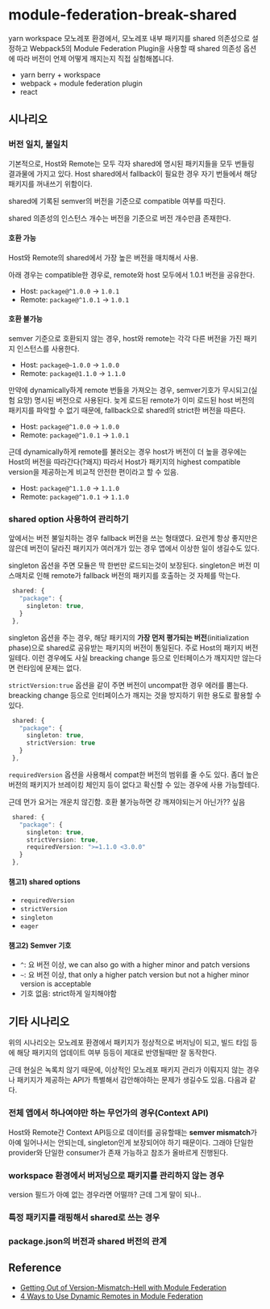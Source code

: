 # module-federation-break-shared

yarn workspace 모노레포 환경에서, 모노레포 내부 패키지를 shared 의존성으로 설정하고
Webpack5의 Module Federation Plugin을 사용할 때 shared 의존성 옵션에 따라 버전이 언제 어떻게 깨지는지 직접 실험해봅니다.

- yarn berry + workspace
- webpack + module federation plugin
- react

## 시나리오

### 버전 일치, 불일치

기본적으로, Host와 Remote는 모두 각자 shared에 명시된 패키지들을 모두 번들링 결과물에 가지고 있다. Host shared에서 fallback이 필요한 경우 자기 번들에서 해당 패키지를 꺼내쓰기 위함이다.

shared에 기록된 semver의 버전을 기준으로 compatible 여부를 따진다.

shared 의존성의 인스턴스 개수는 버전을 기준으로 버전 개수만큼 존재한다.

#### 호환 가능

Host와 Remote의 shared에서 가장 높은 버전을 매치해서 사용.

아래 경우는 compatible한 경우로, remote와 host 모두에서 1.0.1 버전을 공유한다.

- Host: `package@^1.0.0` -> `1.0.1`
- Remote: `package@^1.0.1` -> `1.0.1`

#### 호환 불가능

semver 기준으로 호환되지 않는 경우, host와 remote는 각각 다른 버전을 가진 패키지 인스턴스를 사용한다.

- Host: `package@~1.0.0` -> `1.0.0`
- Remote: `package@1.1.0` -> `1.1.0`

만약에 dynamically하게 remote 번들을 가져오는 경우, semver기호가 무시되고(실험 요망) 명시된 버전으로 사용된다. 늦게 로드된 remote가 이미 로드된 host 버전의 패키지를 파악할 수 없기 때문에, fallback으로 shared의 strict한 버전을 따른다.

- Host: `package@^1.0.0` -> `1.0.0`
- Remote: `package@^1.0.1` -> `1.0.1`

근데 dynamically하게 remote를 불러오는 경우 host가 버전이 더 높을 경우에는 Host의 버전을 따라간다(?왜지) 따라서 Host가 패키지의 highest compatible version을 제공하는게 비교적 안전한 편이라고 할 수 있음.

- Host: `package@^1.1.0` -> `1.1.0`
- Remote: `package@^1.0.1` -> `1.1.0`

### shared option 사용하여 관리하기

앞에서는 버전 불일치하는 경우 fallback 버전을 쓰는 형태였다. 요런게 항상 좋지만은 않은데 버전이 달라진 패키지가 여러개가 있는 경우 앱에서 이상한 일이 생길수도 있다.

singleton 옵션을 주면 모듈은 딱 한번만 로드되는것이 보장된다. singleton은 버전 미스매치로 인해 remote가 fallback 버전의 패키지를 호출하는 것 자체를 막는다.

```ts
 shared: {
   "package": {
     singleton: true,
   }
 },
```

singleton 옵션을 주는 경우, 해당 패키지의 **가장 먼저 평가되는 버전**(initialization phase)으로 shared로 공유받는 패키지의 버전이 통일된다. 주로 Host의 패키지 버전일테다. 이런 경우에도 사실 breacking change 등으로 인터페이스가 깨지지만 않는다면 런타임에 문제는 없다.

`strictVersion:true` 옵션을 같이 주면 버전이 uncompat한 경우 에러를 뿜는다. breacking change 등으로 인터페이스가 깨지는 것을 방지하기 위한 용도로 활용할 수 있다.

```ts
 shared: {
   "package": {
     singleton: true,
     strictVersion: true
   }
 },
```

`requiredVersion` 옵션을 사용해서 compat한 버전의 범위를 줄 수도 있다. 좀더 높은 버전의 패키지가 브레이킹 체인지 등이 없다고 확신할 수 있는 경우에 사용 가능할테다.

근데 먼가 요거는 개운치 않긴함. 호환 불가능하면 걍 깨져야되는거 아닌가?? 싶음

```ts
 shared: {
   "package": {
     singleton: true,
     strictVersion: true,
     requiredVersion: ">=1.1.0 <3.0.0"
   }
 },
```

#### 챔고1) shared options

- `requiredVersion`
- `strictVersion`
- `singleton`
- `eager`

#### 챔고2) Semver 기호

- `^`: 요 버전 이상, we can also go with a higher minor and patch versions
- `~`: 요 버전 이상, that only a higher patch version but not a higher minor version is acceptable
- 기호 없음: strict하게 일치해야함

## 기타 시나리오

위의 시나리오는 모노레포 환경에서 패키지가 정상적으로 버저닝이 되고, 빌드 타임 등에 해당 패키지의 업데이트 여부 등등이 제대로 반영될때만 잘 동작한다.

근데 현실은 녹록치 않기 때문에, 이상적인 모노레포 패키지 관리가 이뤄지지 않는 경우나 패키지가 제공하는 API가 특별해서 감안해야하는 문제가 생길수도 있음. 다음과 같다.

### 전체 앱에서 하나여야만 하는 무언가의 경우(Context API)

Host와 Remote간 Context API등으로 데이터를 공유할때는 **semver mismatch**가 아예 일어나서는 안되는데, singleton인게 보장되어야 하기 때문이다. 그래야 단일한 provider와 단일한 consumer가 존재 가능하고 참조가 올바르게 진행된다.

### workspace 환경에서 버저닝으로 패키지를 관리하지 않는 경우

version 필드가 아예 없는 경우라면 어떨까? 근데 그게 말이 되나..

### 특정 패키지를 래핑해서 shared로 쓰는 경우

### package.json의 버전과 shared 버전의 관계

## Reference

- [Getting Out of Version-Mismatch-Hell with Module Federation](https://www.angulararchitects.io/en/aktuelles/getting-out-of-version-mismatch-hell-with-module-federation/)
- [4 Ways to Use Dynamic Remotes in Module Federation](https://oskari.io/blog/dynamic-remotes-module-federation/)
